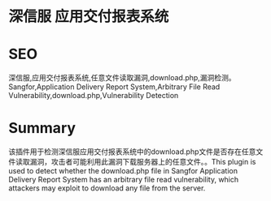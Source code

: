 # 深信服 应用交付报表系统
# SEO
深信服,应用交付报表系统,任意文件读取漏洞,download.php,漏洞检测。Sangfor,Application Delivery Report System,Arbitrary File Read Vulnerability,download.php,Vulnerability Detection
# Summary
该插件用于检测深信服应用交付报表系统中的download.php文件是否存在任意文件读取漏洞，攻击者可能利用此漏洞下载服务器上的任意文件。。This plugin is used to detect whether the download.php file in Sangfor Application Delivery Report System has an arbitrary file read vulnerability, which attackers may exploit to download any file from the server.

